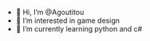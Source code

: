 - 👋 Hi, I’m @Agoutitou
- 👀 I’m interested in game design
- 🌱 I’m currently learning python and c#


<!---
Agoutitou/Agoutitou is a ✨ special ✨ repository because its `README.md` (this file) appears on your GitHub profile.
You can click the Preview link to take a look at your changes.
--->
